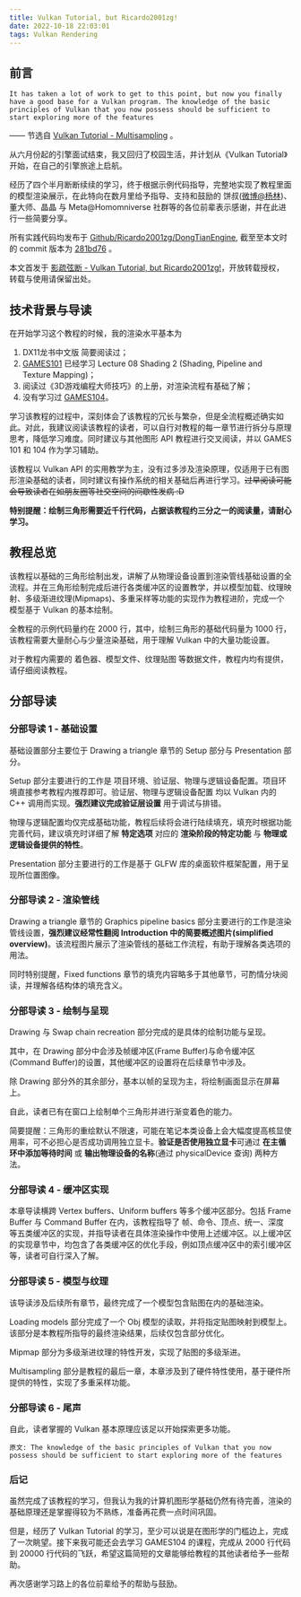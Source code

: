 ```yaml
---
title: Vulkan Tutorial, but Ricardo2001zg!
date: 2022-10-18 22:03:01
tags: Vulkan Rendering
---
```


## 前言

```
It has taken a lot of work to get to this point, but now you finally have a good base for a Vulkan program. The knowledge of the basic principles of Vulkan that you now possess should be sufficient to start exploring more of the features
```
—— 节选自 [Vulkan Tutorial - Multisampling](https://vulkan-tutorial.com/Multisampling) 。

从六月份起的引擎面试结束，我又回归了校园生活，并计划从《Vulkan Tutorial》开始，在自己的引擎旅途上启航。

经历了四个半月断断续续的学习，终于根据示例代码指导，完整地实现了教程里面的模型渲染展示，在此特向在数月里给予指导、支持和鼓励的 饼叔([微博@杨林](https://weibo.com/u/1882341714))、董大师、晶晶 与 Meta@Homomniverse 社群等的各位前辈表示感谢，并在此进行一些简要分享。

所有实践代码均发布于 [Github/Ricardo2001zg/DongTianEngine](https://github.com/Ricardo2001zg/DongTianEngine), 截至至本文时的 commit 版本为 [281bd76](https://github.com/Ricardo2001ZG/DongTianEngine/commit/281bd76f41c9d9db32853724692d28fe201c1a40) 。

本文首发于 [影疏弦断 - Vulkan Tutorial, but Ricardo2001zg!](https://miao.ricardo2001zg.com/2022/10/18/Vulkan-Tutorial-but-Ricardo2001zg/)，开放转载授权，转载与使用请保留出处。

## 技术背景与导读

在开始学习这个教程的时候，我的渲染水平基本为 

1. DX11龙书中文版 简要阅读过；
2. [GAMES101](https://www.bilibili.com/video/BV1X7411F744) 已经学习 Lecture 08 Shading 2 (Shading, Pipeline and Texture Mapping)；
3. 阅读过《3D游戏编程大师技巧》的上册，对渲染流程有基础了解；
4. 没有学习过 [GAMES104](https://www.bilibili.com/video/BV1oU4y1R7Km)。

学习该教程的过程中，深刻体会了该教程的冗长与繁杂，但是全流程概述确实如此。对此，我建议阅读该教程的读者，可以自行对教程的每一章节进行拆分与原理思考，降低学习难度。同时建议与其他图形 API 教程进行交叉阅读，并以 GAMES 101 和 104 作为学习辅助。

该教程以 Vulkan API 的实用教学为主，没有过多涉及渲染原理，仅适用于已有图形渲染基础的读者，同时建议有操作系统的相关基础后再进行学习。~~过早阅读可能会导致读者在如朋友圈等社交空间的间歇性发病 :D~~

**特别提醒：绘制三角形需要近千行代码，占据该教程约三分之一的阅读量，请耐心学习。**

## 教程总览

该教程以基础的三角形绘制出发，讲解了从物理设备设置到渲染管线基础设置的全流程。并在三角形绘制完成后进行各类缓冲区的设置教学，并以模型加载、纹理映射、多级渐进纹理(Mipmaps)、多重采样等功能的实现作为教程进阶，完成一个模型基于 Vulkan 的基本绘制。

全教程的示例代码量约在 2000 行，其中，绘制三角形的基础代码量为 1000 行，该教程需要大量耐心与少量渲染基础，用于理解 Vulkan 中的大量功能设置。

对于教程内需要的 着色器、模型文件、纹理贴图 等数据文件，教程内均有提供，请仔细阅读教程。

## 分部导读

### 分部导读 1 - 基础设置

基础设置部分主要位于 Drawing a triangle 章节的 Setup 部分与 Presentation 部分。

Setup 部分主要进行的工作是 项目环境、验证层、物理与逻辑设备配置。项目环境直接参考教程内推荐即可。验证层、物理与逻辑设备配置 均以 Vulkan 内的 C++ 调用而实现。**强烈建议完成验证层设置** 用于调试与排错。

物理与逻辑配置均仅完成基础功能，教程后续将会进行陆续填充，填充时根据功能完善代码，建议填充时详细了解 **特定选项** 对应的 **渲染阶段的特定功能** 与 **物理或逻辑设备提供的特性**。

Presentation 部分主要进行的工作是基于 GLFW 库的桌面软件框架配置，用于呈现所位置图像。

### 分部导读 2 - 渲染管线

Drawing a triangle 章节的 Graphics pipeline basics 部分主要进行的工作是渲染管线设置，**强烈建议经常性翻阅 Introduction 中的简要概述图片(simplified overview)**。该流程图片展示了渲染管线的基础工作流程，有助于理解各类选项的用法。

同时特别提醒，Fixed functions 章节的填充内容略多于其他章节，可酌情分块阅读，并理解各结构体的填充含义。

### 分部导读 3 - 绘制与呈现

Drawing 与 Swap chain recreation 部分完成的是具体的绘制功能与呈现。

其中，在 Drawing 部分中会涉及帧缓冲区(Frame Buffer)与命令缓冲区(Command Buffer)的设置，其他缓冲区的设置将在后续章节中涉及。

除 Drawing 部分外的其余部分，基本以帧的呈现为主，将绘制画面显示在屏幕上。

自此，读者已有在窗口上绘制单个三角形并进行渐变着色的能力。

简要提醒：三角形的重绘默认不限速，可能在笔记本类设备上会大幅度提高核显使用率，可不必担心是否成功调用独立显卡。**验证是否使用独立显卡**可通过 **在主循环中添加等待时间** 或 **输出物理设备的名称**(通过 physicalDevice 查询) 两种方法。

### 分部导读 4 - 缓冲区实现

本章导读横跨 Vertex buffers、Uniform buffers 等多个缓冲区部分。包括 Frame Buffer 与 Command Buffer 在内，该教程指导了 帧、命令、顶点、统一、深度 等五类缓冲区的实现，并指导读者在具体渲染操作中使用上述缓冲区。以上缓冲区的实现章节中，均包含了各类缓冲区的优化手段，例如顶点缓冲区中的索引缓冲区等，读者可自行深入了解。

### 分部导读 5 - 模型与纹理

该导读涉及后续所有章节，最终完成了一个模型包含贴图在内的基础渲染。

Loading models 部分完成了一个 Obj 模型的读取，并将指定贴图映射到模型上。该部分是本教程所指导的最终渲染结果，后续仅包含部分优化。

Mipmap 部分为多级渐进纹理的特性开发，实现了贴图的多级渐进。

Multisampling 部分是教程的最后一章，本章涉及到了硬件特性使用，基于硬件所提供的特性，实现了多重采样功能。

### 分部导读 6 - 尾声

自此，读者掌握的 Vulkan 基本原理应该足以开始探索更多功能。

```
原文: The knowledge of the basic principles of Vulkan that you now possess should be sufficient to start exploring more of the features
```

### 后记

虽然完成了该教程的学习，但我认为我的计算机图形学基础仍然有待完善，渲染的基础原理还是掌握得较为不熟练，准备再花费一点时间巩固。

但是，经历了 Vulkan Tutorial 的学习，至少可以说是在图形学的门槛边上，完成了一次眺望。接下来我可能还会去学习 GAMES104 的课程，完成从 2000 行代码到 20000 行代码的飞跃，希望这篇简短的文章能够给教程的其他读者给予一些帮助。

再次感谢学习路上的各位前辈给予的帮助与鼓励。
